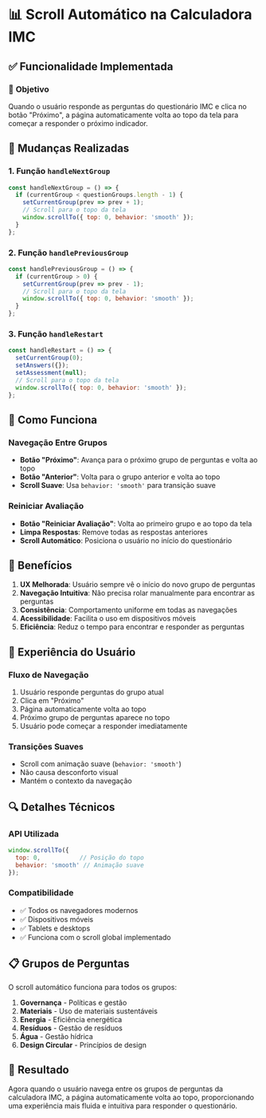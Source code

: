 # 📊 Scroll Automático na Calculadora IMC

## ✅ **Funcionalidade Implementada**

### 🎯 **Objetivo**
Quando o usuário responde as perguntas do questionário IMC e clica no botão "Próximo", a página automaticamente volta ao topo da tela para começar a responder o próximo indicador.

## 🔧 **Mudanças Realizadas**

### 1. **Função `handleNextGroup`**
```javascript
const handleNextGroup = () => {
  if (currentGroup < questionGroups.length - 1) {
    setCurrentGroup(prev => prev + 1);
    // Scroll para o topo da tela
    window.scrollTo({ top: 0, behavior: 'smooth' });
  }
};
```

### 2. **Função `handlePreviousGroup`**
```javascript
const handlePreviousGroup = () => {
  if (currentGroup > 0) {
    setCurrentGroup(prev => prev - 1);
    // Scroll para o topo da tela
    window.scrollTo({ top: 0, behavior: 'smooth' });
  }
};
```

### 3. **Função `handleRestart`**
```javascript
const handleRestart = () => {
  setCurrentGroup(0);
  setAnswers({});
  setAssessment(null);
  // Scroll para o topo da tela
  window.scrollTo({ top: 0, behavior: 'smooth' });
};
```

## 🚀 **Como Funciona**

### **Navegação Entre Grupos**
- **Botão "Próximo"**: Avança para o próximo grupo de perguntas e volta ao topo
- **Botão "Anterior"**: Volta para o grupo anterior e volta ao topo
- **Scroll Suave**: Usa `behavior: 'smooth'` para transição suave

### **Reiniciar Avaliação**
- **Botão "Reiniciar Avaliação"**: Volta ao primeiro grupo e ao topo da tela
- **Limpa Respostas**: Remove todas as respostas anteriores
- **Scroll Automático**: Posiciona o usuário no início do questionário

## 📱 **Benefícios**

1. **UX Melhorada**: Usuário sempre vê o início do novo grupo de perguntas
2. **Navegação Intuitiva**: Não precisa rolar manualmente para encontrar as perguntas
3. **Consistência**: Comportamento uniforme em todas as navegações
4. **Acessibilidade**: Facilita o uso em dispositivos móveis
5. **Eficiência**: Reduz o tempo para encontrar e responder as perguntas

## 🎨 **Experiência do Usuário**

### **Fluxo de Navegação**
1. Usuário responde perguntas do grupo atual
2. Clica em "Próximo"
3. Página automaticamente volta ao topo
4. Próximo grupo de perguntas aparece no topo
5. Usuário pode começar a responder imediatamente

### **Transições Suaves**
- Scroll com animação suave (`behavior: 'smooth'`)
- Não causa desconforto visual
- Mantém o contexto da navegação

## 🔍 **Detalhes Técnicos**

### **API Utilizada**
```javascript
window.scrollTo({ 
  top: 0,           // Posição do topo
  behavior: 'smooth' // Animação suave
});
```

### **Compatibilidade**
- ✅ Todos os navegadores modernos
- ✅ Dispositivos móveis
- ✅ Tablets e desktops
- ✅ Funciona com o scroll global implementado

## 📋 **Grupos de Perguntas**

O scroll automático funciona para todos os grupos:

1. **Governança** - Políticas e gestão
2. **Materiais** - Uso de materiais sustentáveis
3. **Energia** - Eficiência energética
4. **Resíduos** - Gestão de resíduos
5. **Água** - Gestão hídrica
6. **Design Circular** - Princípios de design

## 🎯 **Resultado**

Agora quando o usuário navega entre os grupos de perguntas da calculadora IMC, a página automaticamente volta ao topo, proporcionando uma experiência mais fluida e intuitiva para responder o questionário. 
